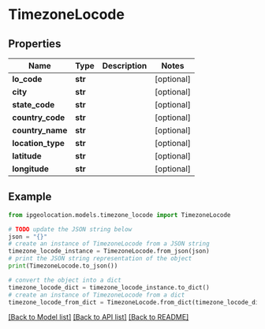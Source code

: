 # TimezoneLocode


## Properties

Name | Type | Description | Notes
------------ | ------------- | ------------- | -------------
**lo_code** | **str** |  | [optional] 
**city** | **str** |  | [optional] 
**state_code** | **str** |  | [optional] 
**country_code** | **str** |  | [optional] 
**country_name** | **str** |  | [optional] 
**location_type** | **str** |  | [optional] 
**latitude** | **str** |  | [optional] 
**longitude** | **str** |  | [optional] 

## Example

```python
from ipgeolocation.models.timezone_locode import TimezoneLocode

# TODO update the JSON string below
json = "{}"
# create an instance of TimezoneLocode from a JSON string
timezone_locode_instance = TimezoneLocode.from_json(json)
# print the JSON string representation of the object
print(TimezoneLocode.to_json())

# convert the object into a dict
timezone_locode_dict = timezone_locode_instance.to_dict()
# create an instance of TimezoneLocode from a dict
timezone_locode_from_dict = TimezoneLocode.from_dict(timezone_locode_dict)
```
[[Back to Model list]](../README.md#documentation-for-models) [[Back to API list]](../README.md#documentation-for-api-endpoints) [[Back to README]](../README.md)


